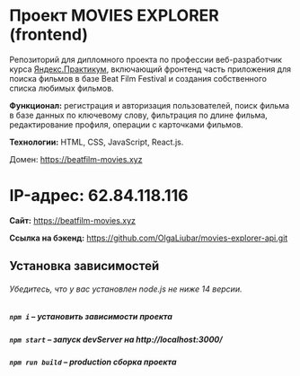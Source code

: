 # Проект MOVIES EXPLORER (frontend)

Репозиторий для дипломного проекта по профессии веб-разработчик курса [Яндекс.Практикум](https://practicum.yandex.ru/web/), включающий фронтенд часть приложения для поиска фильмов в базе Beat Film Festival и создания собственного списка любимых фильмов. 

**Функционал:** регистрация и авторизация пользователей, поиск фильма в базе данных по ключевому слову, фильтрация по длине фильма, редактирование профиля, операции с карточками фильмов.

**Технологии:** HTML, CSS, JavaScript, React.js.

Домен: https://beatfilm-movies.xyz

IP-адрес: 62.84.118.116
=======
**Сайт:** https://beatfilm-movies.xyz

**Ссылка на бэкенд:** https://github.com/OlgaLiubar/movies-explorer-api.git

## Установка зависимостей

###### Убедитесь, что у вас установлен node.js не ниже 14 версии.

##### `npm i` – установить зависимости проекта

##### `npm start` – запуск devServer на http://localhost:3000/

##### `npm run build` – production сборка проекта

